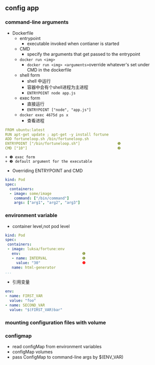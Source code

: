 ## config app

### command-line arguments

+ Dockerfile
    + entrypoint
        + executable invoked when contianer is started
    + CMD
        + specify the arguments that get passed to the entrypoint
    + `docker run <img>`
        + `docker run <img> <arguments>`override whatever's set under CMD in the dockerfile
    + shell form
        + shell 中运行
        + 容器中会有个shell进程为主进程
        + `ENTRYPOINT node app.js`
    + exec form
        + 直接运行
        + `ENTRYPOINT ["node", "app.js"]`
    + `docker exec 4675d ps x`
        + 查看进程
```yaml
FROM ubuntu:latest
RUN apt-get update ; apt-get -y install fortune
ADD fortuneloop.sh /bin/fortuneloop.sh
ENTRYPOINT ["/bin/fortuneloop.sh"]                 ❶
CMD ["10"]                                         ❷
```
    + ❶ exec form
    + ❷ default argument for the executable

+ Overriding ENTRYPOINT and CMD
```yaml
kind: Pod
spec:
  containers:
  - image: some/image
    command: ["/bin/command"]
    args: ["arg1", "arg2", "arg3"]
```

### environment variable
+ container level,not pod level
```yaml
kind: Pod
spec:
 containers:
 - image: luksa/fortune:env
   env:                            ❶
   - name: INTERVAL                ❶
     value: "30"                   ❶
   name: html-generator
...
```

+ 引用变量
```yaml
env:
- name: FIRST_VAR
  value: "foo"
- name: SECOND_VAR
  value: "$(FIRST_VAR)bar"
```
### mounting configuration files with volume

### configmap
+ read configMap from environment variables
+ configMap volumes
+ pass ConfigMap to command-line args by $(ENV_VAR)

